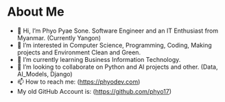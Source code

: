 # About Me

- 👋 Hi, I’m Phyo Pyae Sone. Software Engineer and an IT Enthusiast from Myanmar. (Currently Yangon)
- 👀 I’m interested in Computer Science, Programming, Coding, Making projects and Environment Clean and Green.
- 🌱 I’m currently learning Business Information Technology.
- 💞️ I’m looking to collaborate on Python and AI projects and other. (Data, AI_Models, Django)
- 📫 How to reach me: (https://phyodev.com)
-  My old GitHub Account is: (https://github.com/phyo17) 

